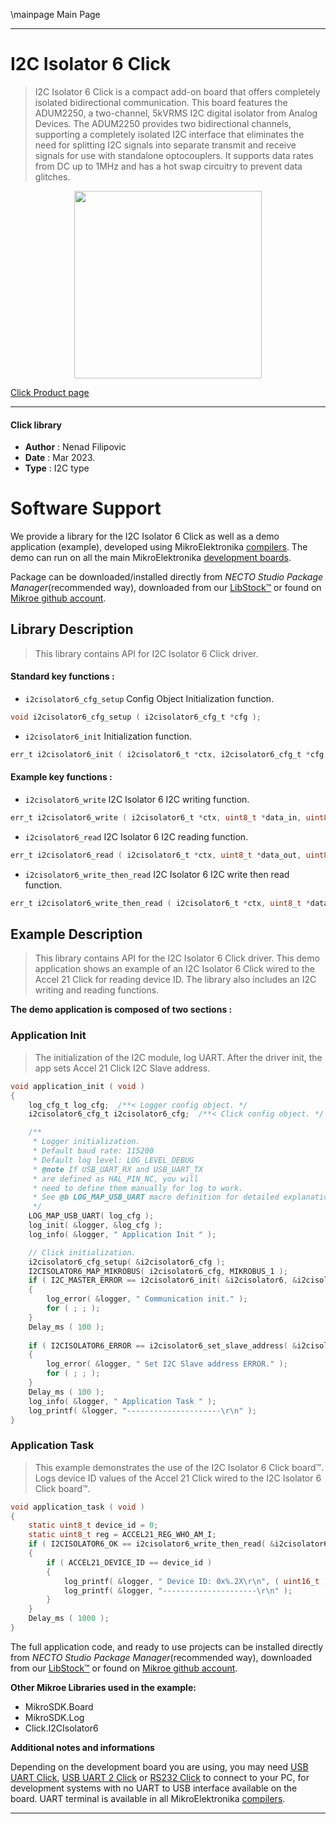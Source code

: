 \mainpage Main Page

---
# I2C Isolator 6 Click

> I2C Isolator 6 Click is a compact add-on board that offers completely isolated bidirectional communication. 
> This board features the ADUM2250, a two-channel, 5kVRMS I2C digital isolator from Analog Devices. 
> The ADUM2250 provides two bidirectional channels, supporting a completely isolated I2C interface 
> that eliminates the need for splitting I2C signals into separate transmit and receive signals 
> for use with standalone optocouplers. It supports data rates from DC up to 1MHz 
> and has a hot swap circuitry to prevent data glitches.

<p align="center">
  <img src="https://download.mikroe.com/images/click_for_ide/i2cisolator6_click.png" height=300px>
</p>

[Click Product page](https://www.mikroe.com/i2c-isolator-6-click)

---


#### Click library

- **Author**        : Nenad Filipovic
- **Date**          : Mar 2023.
- **Type**          : I2C type


# Software Support

We provide a library for the I2C Isolator 6 Click
as well as a demo application (example), developed using MikroElektronika
[compilers](https://www.mikroe.com/necto-studio).
The demo can run on all the main MikroElektronika [development boards](https://www.mikroe.com/development-boards).

Package can be downloaded/installed directly from *NECTO Studio Package Manager*(recommended way), downloaded from our [LibStock&trade;](https://libstock.mikroe.com) or found on [Mikroe github account](https://github.com/MikroElektronika/mikrosdk_click_v2/tree/master/clicks).

## Library Description

> This library contains API for I2C Isolator 6 Click driver.

#### Standard key functions :

- `i2cisolator6_cfg_setup` Config Object Initialization function.
```c
void i2cisolator6_cfg_setup ( i2cisolator6_cfg_t *cfg );
```

- `i2cisolator6_init` Initialization function.
```c
err_t i2cisolator6_init ( i2cisolator6_t *ctx, i2cisolator6_cfg_t *cfg );
```

#### Example key functions :

- `i2cisolator6_write` I2C Isolator 6 I2C writing function.
```c
err_t i2cisolator6_write ( i2cisolator6_t *ctx, uint8_t *data_in, uint8_t len );
```

- `i2cisolator6_read` I2C Isolator 6 I2C reading function.
```c
err_t i2cisolator6_read ( i2cisolator6_t *ctx, uint8_t *data_out, uint8_t len );
```

- `i2cisolator6_write_then_read` I2C Isolator 6 I2C write then read function.
```c
err_t i2cisolator6_write_then_read ( i2cisolator6_t *ctx, uint8_t *data_in, uint8_t len_write_data, uint8_t *data_out, uint8_t len_read_data );
```

## Example Description

> This library contains API for the I2C Isolator 6 Click driver.
> This demo application shows an example of an I2C Isolator 6 Click 
> wired to the Accel 21 Click for reading device ID.
> The library also includes an I2C writing and reading functions.

**The demo application is composed of two sections :**

### Application Init

> The initialization of the I2C module, log UART.
> After the driver init, the app sets Accel 21 Click I2C Slave address.

```c
void application_init ( void ) 
{
    log_cfg_t log_cfg;  /**< Logger config object. */
    i2cisolator6_cfg_t i2cisolator6_cfg;  /**< Click config object. */

    /** 
     * Logger initialization.
     * Default baud rate: 115200
     * Default log level: LOG_LEVEL_DEBUG
     * @note If USB_UART_RX and USB_UART_TX 
     * are defined as HAL_PIN_NC, you will 
     * need to define them manually for log to work. 
     * See @b LOG_MAP_USB_UART macro definition for detailed explanation.
     */
    LOG_MAP_USB_UART( log_cfg );
    log_init( &logger, &log_cfg );
    log_info( &logger, " Application Init " );

    // Click initialization.
    i2cisolator6_cfg_setup( &i2cisolator6_cfg );
    I2CISOLATOR6_MAP_MIKROBUS( i2cisolator6_cfg, MIKROBUS_1 );
    if ( I2C_MASTER_ERROR == i2cisolator6_init( &i2cisolator6, &i2cisolator6_cfg ) ) 
    {
        log_error( &logger, " Communication init." );
        for ( ; ; );
    }
    Delay_ms ( 100 );
    
    if ( I2CISOLATOR6_ERROR == i2cisolator6_set_slave_address( &i2cisolator6, ACCEL21_DEVICE_ADDRESS_GND ) )
    {
        log_error( &logger, " Set I2C Slave address ERROR." );
        for ( ; ; );
    }
    Delay_ms ( 100 );
    log_info( &logger, " Application Task " );
    log_printf( &logger, "---------------------\r\n" );
}
```

### Application Task

> This example demonstrates the use of the I2C Isolator 6 Click board™.
> Logs device ID values of the Accel 21 Click 
> wired to the I2C Isolator 6 Click board™.

```c
void application_task ( void ) 
{
    static uint8_t device_id = 0;
    static uint8_t reg = ACCEL21_REG_WHO_AM_I;
    if ( I2CISOLATOR6_OK == i2cisolator6_write_then_read( &i2cisolator6, &reg, 1, &device_id, 1 ) )
    {
        if ( ACCEL21_DEVICE_ID == device_id )
        {
            log_printf( &logger, " Device ID: 0x%.2X\r\n", ( uint16_t ) device_id );
            log_printf( &logger, "---------------------\r\n" );
        }
    }
    Delay_ms ( 1000 );
}
```

The full application code, and ready to use projects can be installed directly from *NECTO Studio Package Manager*(recommended way), downloaded from our [LibStock&trade;](https://libstock.mikroe.com) or found on [Mikroe github account](https://github.com/MikroElektronika/mikrosdk_click_v2/tree/master/clicks).

**Other Mikroe Libraries used in the example:**

- MikroSDK.Board
- MikroSDK.Log
- Click.I2CIsolator6

**Additional notes and informations**

Depending on the development board you are using, you may need
[USB UART Click](https://www.mikroe.com/usb-uart-click),
[USB UART 2 Click](https://www.mikroe.com/usb-uart-2-click) or
[RS232 Click](https://www.mikroe.com/rs232-click) to connect to your PC, for
development systems with no UART to USB interface available on the board. UART
terminal is available in all MikroElektronika
[compilers](https://shop.mikroe.com/compilers).

---

